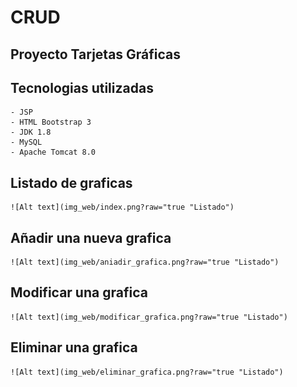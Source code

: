 # CRUD
## Proyecto Tarjetas Gráficas

## Tecnologias utilizadas
    - JSP
    - HTML Bootstrap 3
    - JDK 1.8
    - MySQL
    - Apache Tomcat 8.0

## Listado de graficas
    ![Alt text](img_web/index.png?raw="true "Listado")

## Añadir una nueva grafica

    ![Alt text](img_web/aniadir_grafica.png?raw="true "Listado")
## Modificar una grafica

    ![Alt text](img_web/modificar_grafica.png?raw="true "Listado")
## Eliminar una grafica
    ![Alt text](img_web/eliminar_grafica.png?raw="true "Listado")
